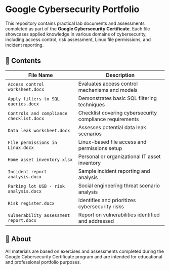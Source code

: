 # Google Cybersecurity Portfolio

This repository contains practical lab documents and assessments completed as part of the **Google Cybersecurity Certificate**. Each file showcases applied knowledge in various domains of cybersecurity, including access control, risk assessment, Linux file permissions, and incident reporting.

## 📁 Contents

| File Name | Description |
|----------|-------------|
| `Access control worksheet.docx` | Evaluates access control mechanisms and models |
| `Apply filters to SQL queries.docx` | Demonstrates basic SQL filtering techniques |
| `Controls and compliance checklist.docx` | Checklist covering cybersecurity compliance requirements |
| `Data leak worksheet.docx` | Assesses potential data leak scenarios |
| `File permissions in Linux.docx` | Linux-based file access and permissions setup |
| `Home asset inventory.xlsx` | Personal or organizational IT asset inventory |
| `Incident report analysis.docx` | Sample incident reporting and analysis |
| `Parking lot USB - risk analysis.docx` | Social engineering threat scenario analysis |
| `Risk register.docx` | Identifies and prioritizes cybersecurity risks |
| `Vulnerability assessment report.docx` | Report on vulnerabilities identified and addressed |

## 📌 About

All materials are based on exercises and assessments completed during the Google Cybersecurity Certificate program and are intended for educational and professional portfolio purposes.